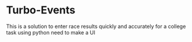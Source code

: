 # Turbo-Events
This is a solution to enter race results quickly and accurately for a college task using python
need to make a UI
